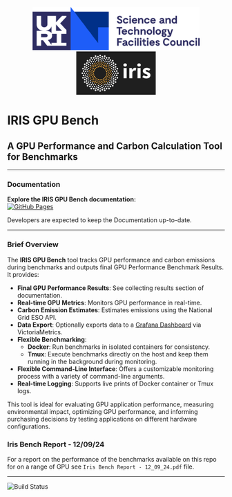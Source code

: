 <p align="center">
  <img src="docs/stfc_logo.png" alt="STFC Logo" height="100">
  <img src="docs/iris_logo.png" alt="IRIS Logo" height="100">
</p>


# IRIS GPU Bench
## A GPU Performance and Carbon Calculation Tool for Benchmarks
---

### Documentation

**Explore the IRIS GPU Bench documentation:**  
[![GitHub Pages](https://img.shields.io/badge/Docs-GitHub%20Pages-blue)](https://bryceshirley.github.io/iris-gpubench/)

Developers are expected to keep the Documentation up-to-date.

---

### Brief Overview

The **IRIS GPU Bench** tool tracks GPU performance and carbon emissions during benchmarks and outputs final GPU Performance Benchmark Results. It provides:

- **Final GPU Performance Results**: See collecting results section of documentation.
- **Real-time GPU Metrics**: Monitors GPU performance in real-time.
- **Carbon Emission Estimates**: Estimates emissions using the National Grid ESO API.
- **Data Export**: Optionally exports data to a [Grafana Dashboard](http://172.16.112.145:3000/d/fdw7dv7phr0g0e/iris-bench?orgId=1) via VictoriaMetrics.
- **Flexible Benchmarking**:  
  - **Docker**: Run benchmarks in isolated containers for consistency.  
  - **Tmux**: Execute benchmarks directly on the host and keep them running in the background during monitoring.
- **Flexible Command-Line Interface**: Offers a customizable monitoring process with a variety of command-line arguments.
- **Real-time Logging**: Supports live prints of Docker container or Tmux logs.

This tool is ideal for evaluating GPU application performance, measuring environmental impact, optimizing GPU performance, and informing purchasing decisions by testing applications on different hardware configurations.

### Iris Bench Report - 12/09/24

For a report on the performance of the benchmarks available on this repo for on a range of GPU see `Iris Bench Report - 12_09_24.pdf` file.

---

![Build Status](https://github.com/bryceshirley/iris-gpubench/actions/workflows/docker-build.yml/badge.svg)
